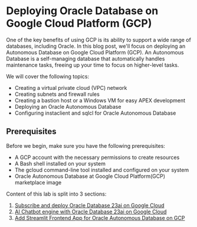 # Deploying Oracle Database on Google Cloud Platform (GCP)

One of the key benefits of using GCP is its ability to support a wide range of databases, including Oracle. In this blog post, we'll focus on deploying an Autonomous Database on Google Cloud Platform (GCP). An Autonomous Database is a self-managing database that automatically handles maintenance tasks, freeing up your time to focus on higher-level tasks.

 We will cover the following topics:

- Creating a virtual private cloud (VPC) network
- Creating subnets and firewall rules
- Creating a bastion host or a Windows VM for easy APEX development
- Deploying an Oracle Autonomous Database
- Configuring instaclient and sqlcl for Oracle Autonomous Database

## Prerequisites

Before we begin, make sure you have the following prerequisites:

- A GCP account with the necessary permissions to create resources
- A Bash shell installed on your system
- The gcloud command-line tool installed and configured on your system
- Oracle Autonomous Database at Google Cloud Platform(GCP) marketplace image

Content of this lab is split into 3 sections:

1. [Subscribe and deploy Oracle Database 23ai on Google Cloud](README_INFRASTRUCTURE.md)  
2. [AI Chatbot engine with Oracle Database 23ai on Google Cloud](README_AICHATBOT.md)  
3. [Add Streamlit Frontend App for Oracle Autonomous Database on GCP](README_FRONTEND.md)

